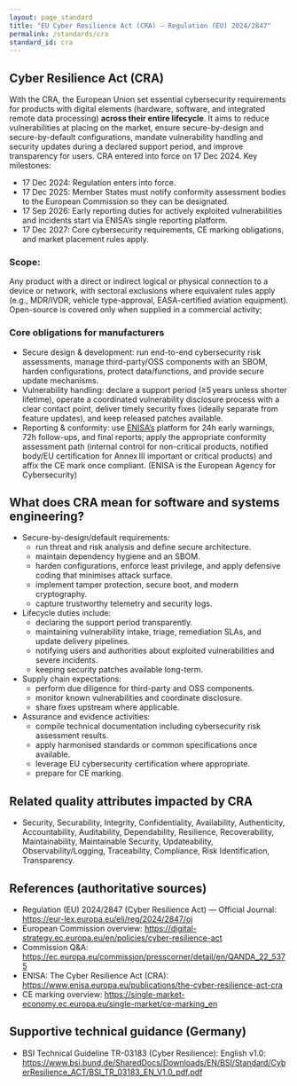 ```yaml
---
layout: page_standard
title: "EU Cyber Resilience Act (CRA) — Regulation (EU) 2024/2847"
permalink: /standards/cra
standard_id: cra
---
```


## Cyber Resilience Act (CRA)

With the CRA, the European Union set essential cybersecurity requirements for products with digital elements (hardware, software, and integrated remote data processing) **across their entire lifecycle**. 
It aims to reduce vulnerabilities at placing on the market, ensure secure-by-design and secure-by-default configurations, mandate vulnerability handling and security updates during a declared support period, and improve transparency for users. 
CRA entered into force on 17 Dec 2024. Key milestones:

- 17 Dec 2024: Regulation enters into force.
- 17 Dec 2025: Member States must notify conformity assessment bodies to the European Commission so they can be designated.
- 17 Sep 2026: Early reporting duties for actively exploited vulnerabilities and incidents start via ENISA’s single reporting platform.
- 17 Dec 2027: Core cybersecurity requirements, CE marking obligations, and market placement rules apply.

### Scope: 
Any product with a direct or indirect logical or physical connection to a device or network, with sectoral exclusions where equivalent rules apply (e.g., MDR/IVDR, vehicle type-approval, EASA-certified aviation equipment). 
Open-source is covered only when supplied in a commercial activity;

### Core obligations for manufacturers

- Secure design & development: run end-to-end cybersecurity risk assessments, manage third-party/OSS components with an SBOM, harden configurations, protect
  data/functions, and provide secure update mechanisms.
- Vulnerability handling: declare a support period (≥5 years unless shorter lifetime), operate a coordinated vulnerability disclosure process with a clear
  contact point, deliver timely security fixes (ideally separate from feature updates), and keep released patches available.
- Reporting & conformity: use [ENISA’s](https://www.enisa.europa.eu) platform for 24h early warnings, 72h follow-ups, and final reports; apply the appropriate conformity assessment
  path (internal control for non-critical products, notified body/EU certification for Annex III important or critical products) and affix the CE mark once
  compliant. (ENISA is the European Agency for Cybersecurity)
  

## What does CRA mean for software and systems engineering?

- Secure-by-design/default requirements:
  - run threat and risk analysis and define secure architecture.
  - maintain dependency hygiene and an SBOM.
  - harden configurations, enforce least privilege, and apply defensive coding that minimises attack surface.
  - implement tamper protection, secure boot, and modern cryptography.
  - capture trustworthy telemetry and security logs.
- Lifecycle duties include:
  - declaring the support period transparently.
  - maintaining vulnerability intake, triage, remediation SLAs, and update delivery pipelines.
  - notifying users and authorities about exploited vulnerabilities and severe incidents.
  - keeping security patches available long-term.
- Supply chain expectations:
  - perform due diligence for third-party and OSS components.
  - monitor known vulnerabilities and coordinate disclosure.
  - share fixes upstream where applicable.
- Assurance and evidence activities:
  - compile technical documentation including cybersecurity risk assessment results.
  - apply harmonised standards or common specifications once available.
  - leverage EU cybersecurity certification where appropriate.
  - prepare for CE marking.

## Related quality attributes impacted by CRA

- Security, Securability, Integrity, Confidentiality, Availability, Authenticity, Accountability, Auditability, Dependability, Resilience, Recoverability, Maintainability, Maintainable Security, Updateability, Observability/Logging, Traceability, Compliance, Risk Identification, Transparency.

## References (authoritative sources)

- Regulation (EU) 2024/2847 (Cyber Resilience Act) — Official Journal: https://eur-lex.europa.eu/eli/reg/2024/2847/oj
- European Commission overview: https://digital-strategy.ec.europa.eu/en/policies/cyber-resilience-act
- Commission Q&A: https://ec.europa.eu/commission/presscorner/detail/en/QANDA_22_5375
- ENISA: The Cyber Resilience Act (CRA): https://www.enisa.europa.eu/publications/the-cyber-resilience-act-cra
- CE marking overview: https://single-market-economy.ec.europa.eu/single-market/ce-marking_en

## Supportive technical guidance (Germany)

- BSI Technical Guideline TR-03183 (Cyber Resilience): English v1.0: https://www.bsi.bund.de/SharedDocs/Downloads/EN/BSI/Standard/CyberResilience_ACT/BSI_TR_03183_EN_V1.0_pdf.pdf
